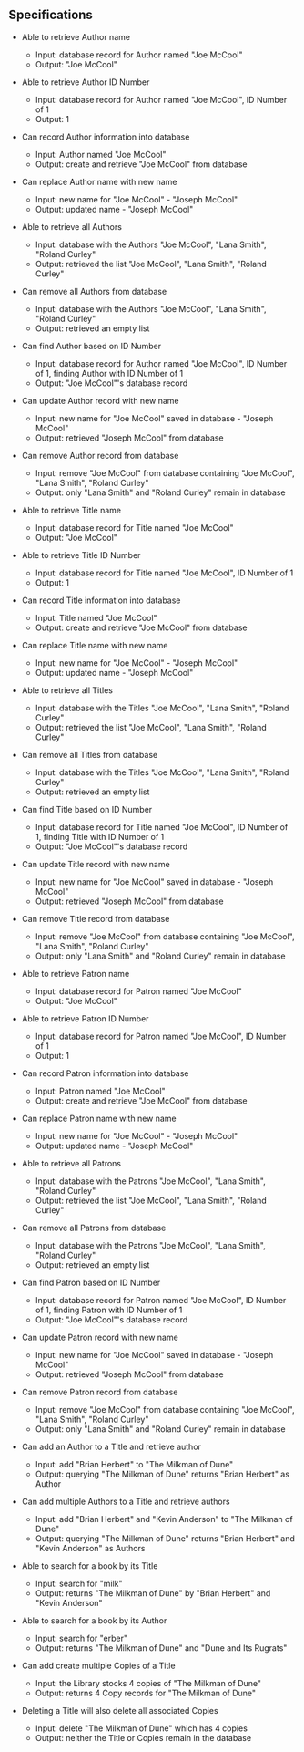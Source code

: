 

## Specifications

* Able to retrieve Author name
  * Input: database record for Author named "Joe McCool"
  * Output: "Joe McCool"

* Able to retrieve Author ID Number
  * Input: database record for Author named "Joe McCool", ID Number of 1
  * Output: 1

* Can record Author information into database
  * Input: Author named "Joe McCool"
  * Output: create and retrieve "Joe McCool" from database

* Can replace Author name with new name
  * Input: new name for "Joe McCool" - "Joseph McCool"
  * Output: updated name - "Joseph McCool"

* Able to retrieve all Authors
  * Input: database with the Authors "Joe McCool", "Lana Smith", "Roland Curley"
  * Output: retrieved the list "Joe McCool", "Lana Smith", "Roland Curley"

* Can remove all Authors from database
  * Input: database with the Authors "Joe McCool", "Lana Smith", "Roland Curley"
  * Output: retrieved an empty list

* Can find Author based on ID Number
  * Input: database record for Author named "Joe McCool", ID Number of 1, finding Author with ID Number of 1
  * Output: "Joe McCool"'s database record

* Can update Author record with new name
  * Input: new name for "Joe McCool" saved in database - "Joseph McCool"
  * Output: retrieved "Joseph McCool" from database

* Can remove Author record from database
  * Input: remove "Joe McCool" from database containing "Joe McCool", "Lana Smith", "Roland Curley"
  * Output: only "Lana Smith" and "Roland Curley" remain in database

* Able to retrieve Title name
  * Input: database record for Title named "Joe McCool"
  * Output: "Joe McCool"

* Able to retrieve Title ID Number
  * Input: database record for Title named "Joe McCool", ID Number of 1
  * Output: 1

* Can record Title information into database
  * Input: Title named "Joe McCool"
  * Output: create and retrieve "Joe McCool" from database

* Can replace Title name with new name
  * Input: new name for "Joe McCool" - "Joseph McCool"
  * Output: updated name - "Joseph McCool"

* Able to retrieve all Titles
  * Input: database with the Titles "Joe McCool", "Lana Smith", "Roland Curley"
  * Output: retrieved the list "Joe McCool", "Lana Smith", "Roland Curley"

* Can remove all Titles from database
  * Input: database with the Titles "Joe McCool", "Lana Smith", "Roland Curley"
  * Output: retrieved an empty list

* Can find Title based on ID Number
  * Input: database record for Title named "Joe McCool", ID Number of 1, finding Title with ID Number of 1
  * Output: "Joe McCool"'s database record

* Can update Title record with new name
  * Input: new name for "Joe McCool" saved in database - "Joseph McCool"
  * Output: retrieved "Joseph McCool" from database

* Can remove Title record from database
  * Input: remove "Joe McCool" from database containing "Joe McCool", "Lana Smith", "Roland Curley"
  * Output: only "Lana Smith" and "Roland Curley" remain in database

* Able to retrieve Patron name
  * Input: database record for Patron named "Joe McCool"
  * Output: "Joe McCool"

* Able to retrieve Patron ID Number
  * Input: database record for Patron named "Joe McCool", ID Number of 1
  * Output: 1

* Can record Patron information into database
  * Input: Patron named "Joe McCool"
  * Output: create and retrieve "Joe McCool" from database

* Can replace Patron name with new name
  * Input: new name for "Joe McCool" - "Joseph McCool"
  * Output: updated name - "Joseph McCool"

* Able to retrieve all Patrons
  * Input: database with the Patrons "Joe McCool", "Lana Smith", "Roland Curley"
  * Output: retrieved the list "Joe McCool", "Lana Smith", "Roland Curley"

* Can remove all Patrons from database
  * Input: database with the Patrons "Joe McCool", "Lana Smith", "Roland Curley"
  * Output: retrieved an empty list

* Can find Patron based on ID Number
  * Input: database record for Patron named "Joe McCool", ID Number of 1, finding Patron with ID Number of 1
  * Output: "Joe McCool"'s database record

* Can update Patron record with new name
  * Input: new name for "Joe McCool" saved in database - "Joseph McCool"
  * Output: retrieved "Joseph McCool" from database

* Can remove Patron record from database
  * Input: remove "Joe McCool" from database containing "Joe McCool", "Lana Smith", "Roland Curley"
  * Output: only "Lana Smith" and "Roland Curley" remain in database

* Can add an Author to a Title and retrieve author
  * Input: add "Brian Herbert" to "The Milkman of Dune"
  * Output: querying "The Milkman of Dune" returns "Brian Herbert" as Author

* Can add multiple Authors to a Title and retrieve authors
  * Input: add "Brian Herbert" and "Kevin Anderson" to "The Milkman of Dune"
  * Output: querying "The Milkman of Dune" returns "Brian Herbert" and "Kevin Anderson" as Authors

* Able to search for a book by its Title
  * Input: search for "milk"
  * Output: returns "The Milkman of Dune" by "Brian Herbert" and "Kevin Anderson"

* Able to search for a book by its Author
  * Input: search for "erber"
  * Output: returns "The Milkman of Dune" and "Dune and Its Rugrats"

* Can add create multiple Copies of a Title
  * Input: the Library stocks 4 copies of "The Milkman of Dune"
  * Output: returns 4 Copy records for "The Milkman of Dune"

* Deleting a Title will also delete all associated Copies
  * Input: delete "The Milkman of Dune" which has 4 copies
  * Output: neither the Title or Copies remain in the database
